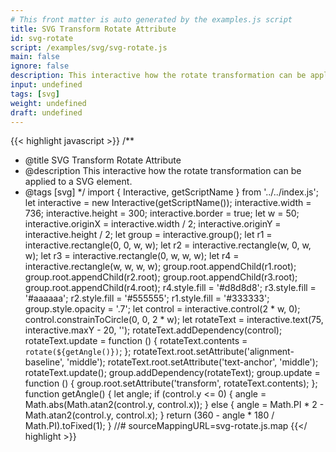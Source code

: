 ```yaml
---
# This front matter is auto generated by the examples.js script
title: SVG Transform Rotate Attribute
id: svg-rotate
script: /examples/svg/svg-rotate.js
main: false
ignore: false
description: This interactive how the rotate transformation can be applied to a SVG element.
input: undefined
tags: [svg]
weight: undefined
draft: undefined
---
```


{{< highlight javascript >}}
/**
* @title SVG Transform Rotate Attribute
* @description This interactive how the rotate transformation can be applied to a SVG element.
* @tags [svg]
*/
import { Interactive, getScriptName } from '../../index.js';
let interactive = new Interactive(getScriptName());
interactive.width = 736;
interactive.height = 300;
interactive.border = true;
let w = 50;
interactive.originX = interactive.width / 2;
interactive.originY = interactive.height / 2;
let group = interactive.group();
let r1 = interactive.rectangle(0, 0, w, w);
let r2 = interactive.rectangle(w, 0, w, w);
let r3 = interactive.rectangle(0, w, w, w);
let r4 = interactive.rectangle(w, w, w, w);
group.root.appendChild(r1.root);
group.root.appendChild(r2.root);
group.root.appendChild(r3.root);
group.root.appendChild(r4.root);
r4.style.fill = '#d8d8d8';
r3.style.fill = '#aaaaaa';
r2.style.fill = '#555555';
r1.style.fill = '#333333';
group.style.opacity = '.7';
let control = interactive.control(2 * w, 0);
control.constrainToCircle(0, 0, 2 * w);
let rotateText = interactive.text(75, interactive.maxY - 20, '');
rotateText.addDependency(control);
rotateText.update = function () {
    rotateText.contents = `rotate(${getAngle()})`;
};
rotateText.root.setAttribute('alignment-baseline', 'middle');
rotateText.root.setAttribute('text-anchor', 'middle');
rotateText.update();
group.addDependency(rotateText);
group.update = function () {
    group.root.setAttribute('transform', rotateText.contents);
};
function getAngle() {
    let angle;
    if (control.y <= 0) {
        angle = Math.abs(Math.atan2(control.y, control.x));
    }
    else {
        angle = Math.PI * 2 - Math.atan2(control.y, control.x);
    }
    return (360 - angle * 180 / Math.PI).toFixed(1);
}
//# sourceMappingURL=svg-rotate.js.map
{{</ highlight >}}


